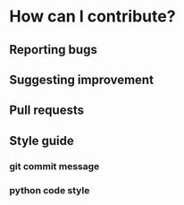# How can I contribute?

## Reporting bugs

## Suggesting improvement

## Pull requests

## Style guide

### git commit message

### python code style 
